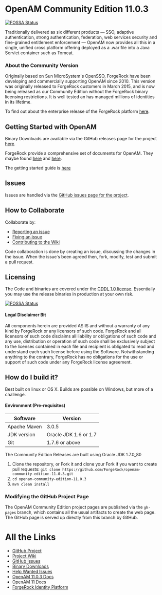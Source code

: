 # OpenAM Community Edition 11.0.3
[![FOSSA Status](https://app.fossa.io/api/projects/git%2Bgithub.com%2Filatypov%2Fopenam-community-edition.svg?type=shield)](https://app.fossa.io/projects/git%2Bgithub.com%2Filatypov%2Fopenam-community-edition?ref=badge_shield)


Traditionally delivered as six different products — SSO, adaptive authentication, strong authentication, federation, web services security and fine-grained entitlement enforcement — OpenAM now provides all this in a single, unified cross platform offering deployed as a .war file into a Java Servlet container such as Tomcat.

### About the Community Version

Originally based on Sun MicroSystem's OpenSSO, ForgeRock have been developing and commercially supporting OpenAM since 2010. This version was originally released to ForgeRock customers in March 2015, and is now being released as our Community Edition without the ForgeRock binary licensing restrictions. It is well tested an has managed millions of identities in its lifetime.

To find out about the enterprise release of the ForgeRock platform [here][ForgeRock Identity Platform].

## Getting Started with OpenAM

Binary Downloads are available via the GitHub releases page for the project [here][Binary Downloads].

ForgeRock provide a comprehensive set of documents for OpenAM. They maybe found [here][OpenAM 11.0.3 Docs] and [here][OpenAM 11 Docs].

The getting started guide is [here][Getting Started Guide]

## Issues

Issues are handled via the [GitHub issues page for the project][GitHub Issues].

## How to Collaborate

Collaborate by:

- [Reporting an issue][GitHub Issues]
- [Fixing an issue][Help Wanted Issues]
- [Contributing to the Wiki][Project Wiki]

Code collaboration is done by creating an issue, discussing the changes in the issue. When the issue's been agreed then, fork, modify, test and submit a pull request. 

## Licensing

The Code and binaries are covered under the [CDDL 1.0 license](https://forgerock.org/cddlv1-0/). Essentially you may use the release binaries in production at your own risk. 


[![FOSSA Status](https://app.fossa.io/api/projects/git%2Bgithub.com%2Filatypov%2Fopenam-community-edition.svg?type=large)](https://app.fossa.io/projects/git%2Bgithub.com%2Filatypov%2Fopenam-community-edition?ref=badge_large)

#### Legal Disclaimer Bit
All components herein are provided AS IS and without a warranty of any kind by ForgeRock or any licensors of such code.  ForgeRock and all licensors of such code disclaims all liability or obligations of such code and any use, distribution or operation of such code shall be exclusively subject to the licenses contained in each file and recipient is obligated to read and understand each such license before using the Software.  Notwithstanding anything to the contrary, ForgeRock has no obligations for the use or support of such code under any ForgeRock license agreement.

## How do I build it?

Best built on linux or OS X. Builds are possible on Windows, but more of a challenge. 

#### Environment (Pre-requisites)

Software          | Version
------------------|--------
Apache Maven      | 3.0.5  
JDK version       | Oracle JDK 1.6 or 1.7
Git               | 1.7.6 or above


The Community Edition Releases are built using Oracle JDK 1.7.0_80

1. Clone the repository, or Fork it and clone your Fork if you want to create pull requests:
`git clone https://github.com/ForgeRock/openam-community-edition-11.0.3.git`
2. `cd openam-community-edition-11.0.3`
3. `mvn clean install`



### Modifying the GitHub Project Page

The OpenAM Community Edition project pages are published via the `gh-pages` branch, which contains all the usual artifacts to create the web page. The GitHub page is served up directly from this branch by GitHub.


# All the Links

- [GitHub Project]
- [Project Wiki]
- [GitHub Issues]
- [Binary Downloads]
- [Help Wanted Issues]
- [OpenAM 11.0.3 Docs]
- [OpenAM 11 Docs]
- [ForgeRock Identity Platform]

[GitHub Project]:https://github.com/ForgeRock/openam-community-edition-11.0.3
[GitHub Issues]:https://github.com/ForgeRock/openam-community-edition-11.0.3/issues
[Binary Downloads]:https://github.com/ForgeRock/openam-community-edition-11.0.3/releases
[Help Wanted Issues]:https://github.com/ForgeRock/opendj-community-edition-11.0.3/labels/help%20wanted
[Getting Started Guide]:https://backstage.forgerock.com/docs/openam/11.0.0/getting-started
[Project Wiki]:https://github.com/ForgeRock/openam-community-edition-11.0.3/wiki
[ForgeRock Identity Platform]:https://www.forgerock.com/platform/
[OpenAM 11 Docs]:https://backstage.forgerock.com/docs/openam/11.0.0
[OpenAM 11.0.3 Docs]:https://backstage.forgerock.com/docs/openam/11.0.3